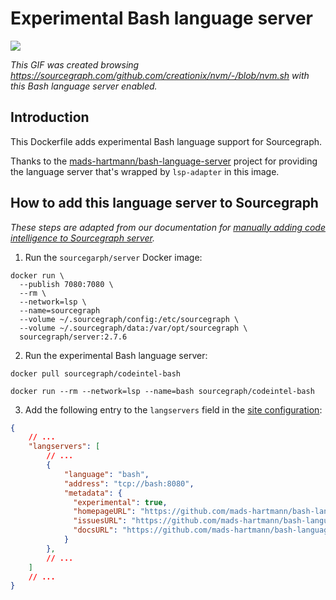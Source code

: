 # Experimental Bash language server 

![](https://cl.ly/271p292i342p/Screen%20Recording%202018-05-07%20at%2009.19%20AM.gif)

*This GIF was created browsing https://sourcegraph.com/github.com/creationix/nvm/-/blob/nvm.sh with this Bash language server enabled.*

## Introduction

This Dockerfile adds experimental Bash language support for Sourcegraph. 

Thanks to the [mads-hartmann/bash-language-server](https://github.com/mads-hartmann/bash-language-server) project for providing the language server that's wrapped by `lsp-adapter` in this image.

## How to add this language server to Sourcegraph

*These steps are adapted from our documentation for [manually adding code intelligence to Sourcegraph server](https://about.sourcegraph.com/docs/code-intelligence/install-manual/).*

1. Run the `sourcegarph/server` Docker image: 

```shell
docker run \
  --publish 7080:7080 \
  --rm \
  --network=lsp \
  --name=sourcegraph 
  --volume ~/.sourcegraph/config:/etc/sourcegraph \
  --volume ~/.sourcegraph/data:/var/opt/sourcegraph \
  sourcegraph/server:2.7.6
```

2. Run the experimental Bash language server:

  ```shell
  docker pull sourcegraph/codeintel-bash

  docker run --rm --network=lsp --name=bash sourcegraph/codeintel-bash
  ```

3. Add the following entry to the `langservers` field in the [site configuration](https://about.sourcegraph.com/docs/config):

  ```json
  {
      // ...
      "langservers": [
          // ...
          {
              "language": "bash",
              "address": "tcp://bash:8080",
              "metadata": {
                "experimental": true,
                "homepageURL": "https://github.com/mads-hartmann/bash-language-server", 
                "issuesURL": "https://github.com/mads-hartmann/bash-language-server/issues", 
                "docsURL": "https://github.com/mads-hartmann/bash-language-server/blob/master/README.md"
              }
          },
          // ...
      ]
      // ...
  }
  ```
